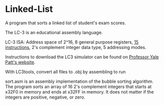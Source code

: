 # Linked-List

A program that sorts a linked list of student's exam scores.

The LC-3 is an educational assembly language.

LC-3 ISA: Address space of 2^16, 8 general purpose registers, [15 instructions](http://users.ece.utexas.edu/~patt/19f.306/Handouts/LC3_Instruction_Set.pdf), 2's complement integer data type, 5 addressing modes.



Instructions to download the LC3 simulator can be found on [Professor Yale Patt's website](http://users.ece.utexas.edu/~patt/19f.306/software.html).

With LC3tools, convert all files to .obj by assembling to run

sort.asm is an assembly implementation of the bubble sorting algorithm. The program sorts an array of 16 2's complement integers that starts at x32F0 in memory and ends at x32FF in memory. It does not matter if the integers are positive, negative, or zero.
